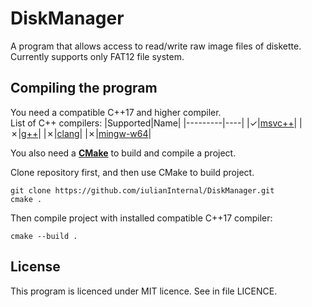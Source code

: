 # DiskManager

A program that allows access to read/write raw image files of diskette.  
Currently supports only FAT12 file system.

Compiling the program
---------------------
You need a compatible C++17 and higher compiler.  
List of C++ compilers: 
|Supported|Name|
|---------|----|
|&check;|[msvc++](https://visualstudio.microsoft.com/)|
|&cross;|[g++](https://gcc.gnu.org/)|
|&cross;|[clang](https://clang.llvm.org/)|
|&cross;|[mingw-w64](https://www.mingw-w64.org/)|

You also need a [**CMake**](https://cmake.org/) to build and compile a project.

Clone repository first, and then use CMake to build project.

    git clone https://github.com/iulianInternal/DiskManager.git
    cmake .
    
Then compile project with installed compatible C++17 compiler:

    cmake --build .

License
-------
This program is licenced under MIT licence. See in file LICENCE.
